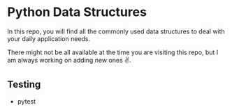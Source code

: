 # Python Data Structures

In this repo, you will find all the commonly used data structures to deal with your daily application needs.

There might not be all available at the time you are visiting this repo, but I am always working on adding new ones ✌.

## Testing
- pytest
